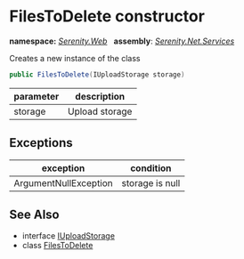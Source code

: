 # FilesToDelete constructor
**namespace:** *[Serenity.Web](../../README.md#serenity.web-namespace)*   **assembly**: *[Serenity.Net.Services](../../README.md)*

Creates a new instance of the class

```csharp
public FilesToDelete(IUploadStorage storage)
```

| parameter | description |
| --- | --- |
| storage | Upload storage |

## Exceptions

| exception | condition |
| --- | --- |
| ArgumentNullException | storage is null |

## See Also

* interface [IUploadStorage](../IUploadStorage.md)
* class [FilesToDelete](../FilesToDelete.md)